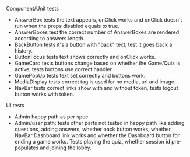 Component/Unit tests
* AnswerBox tests the text appears, onClick works and onClick doesn't run when the props disabled equals to true.
* AnswerBoxes test the correct number of AnswerBoxes are rendered according to answers.length.
* BackButton tests it's a button with "back" text, test it goes back a history.
* ButtonFocus tests text shows correctly and onClick works.
* GameCard tests buttons change based on whether the Game/Quiz is active, tests buttons use correct handler.
* GamePopUp tests text set correctly and buttons work.
* MediaDisplay tests correct tag is used for no media, url and image.
* NavBar tests correct links show with and without token, tests logout button works with token.

UI tests
* Admin happy path as per spec.
* Admin/user path: tests other parts not tested in happy path like adding questions, adding answers, whether back button works, whether NavBar Dashboard link works and whether the Dashboard button for ending a game works. Tests playing the quiz, whether session id pre-populates and joining the lobby. 